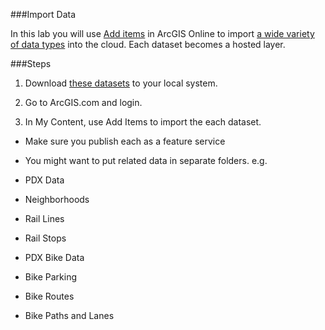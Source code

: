 ###Import Data

In this lab you will use [Add items](http://doc.arcgis.com/en/arcgis-online/share-maps/add-items.htm) in ArcGIS Online to import [a wide variety of data types](http://doc.arcgis.com/en/arcgis-online/share-maps/supported-items.htm) into the cloud. Each dataset becomes a hosted layer.

###Steps

1. Download [these datasets](./downloads) to your local system. 

2. Go to ArcGIS.com and login.

3. In My Content, use Add Items to import the each dataset.

 * Make sure you publish each as a feature service
 * You might want to put related data in separate folders. e.g. 
  
* PDX Data
 * Neighborhoods
 * Rail Lines
 * Rail Stops
  
* PDX Bike Data
 * Bike Parking
 * Bike Routes
 * Bike Paths and Lanes


